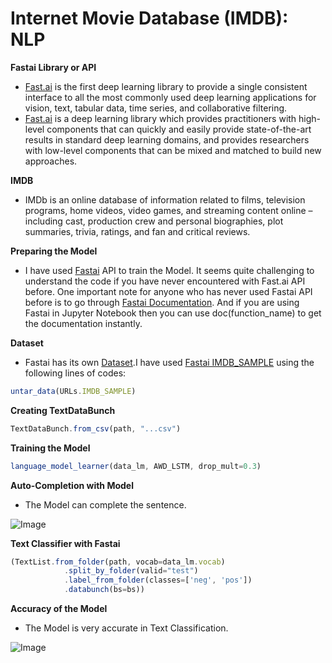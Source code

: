 # **Internet Movie Database (IMDB): NLP**

**Fastai Library or API**
- [Fast.ai](https://www.fast.ai/about/) is the first deep learning library to provide a single consistent interface to all the most commonly used deep learning applications for vision, text, tabular data, time series, and collaborative filtering.
- [Fast.ai](https://www.fast.ai/about/) is a deep learning library which provides practitioners with high-level components that can quickly and easily provide state-of-the-art results in standard deep learning domains, and provides researchers with low-level components that can be mixed and matched to build new approaches.

**IMDB**
- IMDb is an online database of information related to films, television programs, home videos, video games, and streaming content online – including cast, production crew and personal biographies, plot summaries, trivia, ratings, and fan and critical reviews.

**Preparing the Model**
- I have used [Fastai](https://www.fast.ai/about/) API to train the Model. It seems quite challenging to understand the code if you have never encountered with Fast.ai API before.
One important note for anyone who has never used Fastai API before is to go through [Fastai Documentation](https://docs.fast.ai/). And if you are using Fastai in Jupyter Notebook then you can use doc(function_name) to get the documentation instantly.

**Dataset**
- Fastai has its own [Dataset](https://docs.fast.ai/datasets.html).I have used [Fastai IMDB_SAMPLE](https://course.fast.ai/datasets) using the following lines of codes:

```javascript
untar_data(URLs.IMDB_SAMPLE)
```

**Creating TextDataBunch**

```javascript
TextDataBunch.from_csv(path, "...csv")
```

**Training the Model**

```javascript
language_model_learner(data_lm, AWD_LSTM, drop_mult=0.3)
```

**Auto-Completion with Model**
- The Model can complete the sentence.

![Image](https://res.cloudinary.com/dge89aqpc/image/upload/v1596720349/Auto_rrxfiw.png)

**Text Classifier with Fastai**

```javascript
(TextList.from_folder(path, vocab=data_lm.vocab)
            .split_by_folder(valid="test")
            .label_from_folder(classes=['neg', 'pos'])
            .databunch(bs=bs))
```

**Accuracy of the Model**
- The Model is very accurate in Text Classification.

![Image](https://res.cloudinary.com/dge89aqpc/image/upload/v1596720699/Ac_w6ecjd.png)
